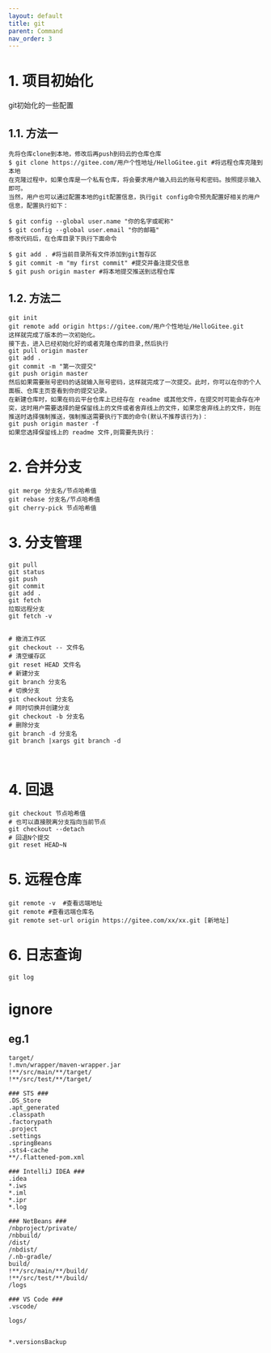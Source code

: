```yaml
---
layout: default
title: git
parent: Command
nav_order: 3
---
```


# 1. 项目初始化

git初始化的一些配置

## 1.1. 方法一

    先将仓库clone到本地，修改后再push到码云的仓库仓库
    $ git clone https://gitee.com/用户个性地址/HelloGitee.git #将远程仓库克隆到本地
    在克隆过程中，如果仓库是一个私有仓库，将会要求用户输入码云的账号和密码。按照提示输入即可。
    当然，用户也可以通过配置本地的git配置信息，执行git config命令预先配置好相关的用户信息，配置执行如下：

    $ git config --global user.name "你的名字或昵称"
    $ git config --global user.email "你的邮箱"
    修改代码后，在仓库目录下执行下面命令

    $ git add . #将当前目录所有文件添加到git暂存区
    $ git commit -m "my first commit" #提交并备注提交信息
    $ git push origin master #将本地提交推送到远程仓库

## 1.2. 方法二

    git init
    git remote add origin https://gitee.com/用户个性地址/HelloGitee.git
    这样就完成了版本的一次初始化。
    接下去，进入已经初始化好的或者克隆仓库的目录,然后执行
    git pull origin master
    git add .
    git commit -m "第一次提交"
    git push origin master
    然后如果需要账号密码的话就输入账号密码，这样就完成了一次提交。此时，你可以在你的个人面板、仓库主页查看到你的提交记录。
    在新建仓库时，如果在码云平台仓库上已经存在 readme 或其他文件，在提交时可能会存在冲突，这时用户需要选择的是保留线上的文件或者舍弃线上的文件，如果您舍弃线上的文件，则在推送时选择强制推送，强制推送需要执行下面的命令(默认不推荐该行为)：
    git push origin master -f
    如果您选择保留线上的 readme 文件,则需要先执行：

# 2. 合并分支

```shell script
git merge 分支名/节点哈希值
git rebase 分支名/节点哈希值
git cherry-pick 节点哈希值
```

# 3. 分支管理

```shell script
git pull
git status
git push
git commit 
git add .
git fetch
拉取远程分支
git fetch -v 


# 撤消工作区
git checkout -- 文件名
# 清空缓存区
git reset HEAD 文件名
# 新建分支
git branch 分支名
# 切换分支
git checkout 分支名
# 同时切换并创建分支
git checkout -b 分支名
# 删除分支
git branch -d 分支名
git branch |xargs git branch -d



```

# 4. 回退

```shell
git checkout 节点哈希值
# 也可以直接脱离分支指向当前节点
git checkout --detach
# 回退N个提交
git reset HEAD~N

```

# 5. 远程仓库

```shell
git remote -v  #查看远端地址
git remote #查看远端仓库名
git remote set-url origin https://gitee.com/xx/xx.git [新地址]
```

# 6. 日志查询

```shell
git log

```


# ignore

## eg.1

```ignorelang
target/
!.mvn/wrapper/maven-wrapper.jar
!**/src/main/**/target/
!**/src/test/**/target/

### STS ###
.DS_Store
.apt_generated
.classpath
.factorypath
.project
.settings
.springBeans
.sts4-cache
**/.flattened-pom.xml

### IntelliJ IDEA ###
.idea
*.iws
*.iml
*.ipr
*.log

### NetBeans ###
/nbproject/private/
/nbbuild/
/dist/
/nbdist/
/.nb-gradle/
build/
!**/src/main/**/build/
!**/src/test/**/build/
/logs

### VS Code ###
.vscode/

logs/


*.versionsBackup
```